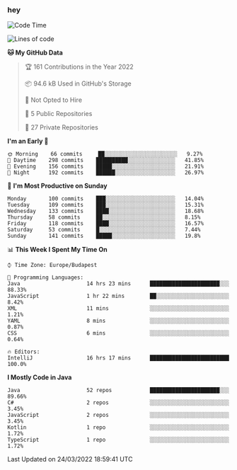 ### hey

<!--START_SECTION:waka-->
![Code Time](http://img.shields.io/badge/Code%20Time-648%20hrs%2055%20mins-blue)

![Lines of code](https://img.shields.io/badge/From%20Hello%20World%20I%27ve%20Written-484%20Thousand%20lines%20of%20code-blue)

**🐱 My GitHub Data** 

> 🏆 161 Contributions in the Year 2022
 > 
> 📦 94.6 kB Used in GitHub's Storage 
 > 
> 🚫 Not Opted to Hire
 > 
> 📜 5 Public Repositories 
 > 
> 🔑 27 Private Repositories  
 > 
**I'm an Early 🐤** 

```text
🌞 Morning    66 commits     ██░░░░░░░░░░░░░░░░░░░░░░░   9.27% 
🌆 Daytime    298 commits    ██████████░░░░░░░░░░░░░░░   41.85% 
🌃 Evening    156 commits    █████░░░░░░░░░░░░░░░░░░░░   21.91% 
🌙 Night      192 commits    ██████░░░░░░░░░░░░░░░░░░░   26.97%

```
📅 **I'm Most Productive on Sunday** 

```text
Monday       100 commits    ███░░░░░░░░░░░░░░░░░░░░░░   14.04% 
Tuesday      109 commits    ███░░░░░░░░░░░░░░░░░░░░░░   15.31% 
Wednesday    133 commits    ████░░░░░░░░░░░░░░░░░░░░░   18.68% 
Thursday     58 commits     ██░░░░░░░░░░░░░░░░░░░░░░░   8.15% 
Friday       118 commits    ████░░░░░░░░░░░░░░░░░░░░░   16.57% 
Saturday     53 commits     █░░░░░░░░░░░░░░░░░░░░░░░░   7.44% 
Sunday       141 commits    █████░░░░░░░░░░░░░░░░░░░░   19.8%

```


📊 **This Week I Spent My Time On** 

```text
⌚︎ Time Zone: Europe/Budapest

💬 Programming Languages: 
Java                     14 hrs 23 mins      ██████████████████████░░░   88.33% 
JavaScript               1 hr 22 mins        ██░░░░░░░░░░░░░░░░░░░░░░░   8.42% 
XML                      11 mins             ░░░░░░░░░░░░░░░░░░░░░░░░░   1.21% 
YAML                     8 mins              ░░░░░░░░░░░░░░░░░░░░░░░░░   0.87% 
CSS                      6 mins              ░░░░░░░░░░░░░░░░░░░░░░░░░   0.64%

🔥 Editors: 
IntelliJ                 16 hrs 17 mins      █████████████████████████   100.0%

```

**I Mostly Code in Java** 

```text
Java                     52 repos            ██████████████████████░░░   89.66% 
C#                       2 repos             ░░░░░░░░░░░░░░░░░░░░░░░░░   3.45% 
JavaScript               2 repos             ░░░░░░░░░░░░░░░░░░░░░░░░░   3.45% 
Kotlin                   1 repo              ░░░░░░░░░░░░░░░░░░░░░░░░░   1.72% 
TypeScript               1 repo              ░░░░░░░░░░░░░░░░░░░░░░░░░   1.72%

```



 Last Updated on 24/03/2022 18:59:41 UTC
<!--END_SECTION:waka-->
